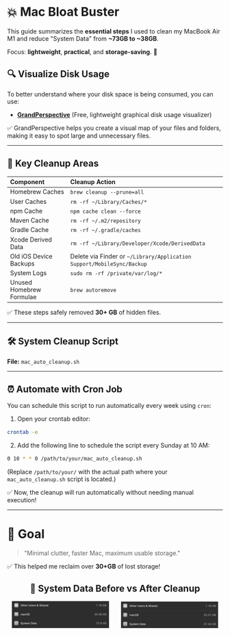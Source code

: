 
# 💥 Mac Bloat Buster

This guide summarizes the **essential steps** I used to clean my MacBook Air M1 and reduce "System Data" from **~73GB to ~38GB**.

Focus: **lightweight**, **practical**, and **storage-saving**. 🚀

## 🔍 Visualize Disk Usage

To better understand where your disk space is being consumed, you can use:

- **[GrandPerspective](https://grandperspectiv.sourceforge.io/)** (Free, lightweight graphical disk usage visualizer)

✅ GrandPerspective helps you create a visual map of your files and folders, making it easy to spot large and unnecessary files.

---

## 🧹 Key Cleanup Areas

| Component | Cleanup Action |
|:---|:---|
| Homebrew Caches | `brew cleanup --prune=all` |
| User Caches | `rm -rf ~/Library/Caches/*` |
| npm Cache | `npm cache clean --force` |
| Maven Cache | `rm -rf ~/.m2/repository` |
| Gradle Cache | `rm -rf ~/.gradle/caches` |
| Xcode Derived Data | `rm -rf ~/Library/Developer/Xcode/DerivedData` |
| Old iOS Device Backups | Delete via Finder or `~/Library/Application Support/MobileSync/Backup` |
| System Logs | `sudo rm -rf /private/var/log/*` |
| Unused Homebrew Formulae | `brew autoremove` |

✅ These steps safely removed **30+ GB** of hidden files.

---

## 🛠️ System Cleanup Script

**File:** `mac_auto_cleanup.sh`

---

## ⏰ Automate with Cron Job

You can schedule this script to run automatically every week using `cron`:

1. Open your crontab editor:

```bash
crontab -e
```

2. Add the following line to schedule the script every Sunday at 10 AM:

```bash
0 10 * * 0 /path/to/your/mac_auto_cleanup.sh
```

(Replace `/path/to/your/` with the actual path where your `mac_auto_cleanup.sh` script is located.)

✅ Now, the cleanup will run automatically without needing manual execution!

---

# 🚀 Goal

> "Minimal clutter, faster Mac, maximum usable storage."

✅ This helped me reclaim over **30+GB** of lost storage!

<h2 align="center">📸 System Data Before vs After Cleanup</h2>

<p align="center">
  <img src="imgs/before_cleanup.png" alt="Before Cleanup" width="45%" style="object-fit: contain;"/>
  &nbsp; &nbsp; &nbsp;
  <img src="imgs/after_cleanup.png" alt="After Cleanup" width="45%" style="object-fit: contain;"/>
</p>


